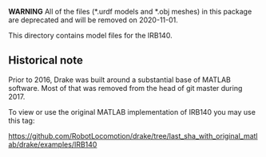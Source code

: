 **WARNING** All of the files (*.urdf models and *.obj meshes) in this package
are deprecated and will be removed on 2020-11-01.

This directory contains model files for the IRB140.

Historical note
---------------

Prior to 2016, Drake was built around a substantial base of MATLAB software.
Most of that was removed from the head of git master during 2017.

To view or use the original MATLAB implementation of IRB140 you may use this tag:

https://github.com/RobotLocomotion/drake/tree/last_sha_with_original_matlab/drake/examples/IRB140

